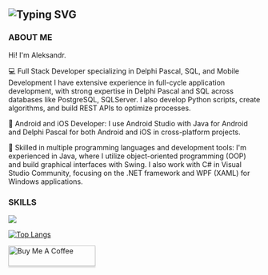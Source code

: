 ![Typing SVG](https://readme-typing-svg.demolab.com?font=Source+Code+Pro&pause=1000&color=4C566A&width=435&lines=WELCOME+TO+MY+PROFILE%2C+I'M+KLADOV)
---------------------------------------------
### ABOUT ME
<p>Hi! I'm Aleksandr.</p>
<p>💻 Full Stack Developer specializing in Delphi Pascal, SQL, and Mobile Development
I have extensive experience in full-cycle application development, with strong expertise in Delphi Pascal and SQL across databases like PostgreSQL, SQLServer. I also develop Python scripts, create algorithms, and build REST APIs to optimize processes.</p>
<p>📱 Android and iOS Developer:
I use Android Studio with Java for Android and Delphi Pascal for both Android and iOS in cross-platform projects.</p>

<p>🚀 Skilled in multiple programming languages and development tools:
I'm experienced in Java, where I utilize object-oriented programming (OOP) and build graphical interfaces with Swing. I also work with C# in Visual Studio Community, focusing on the .NET framework and WPF (XAML) for Windows applications.</p>

### SKILLS

<a href="https://skillicons.dev"><img src="https://skillicons.dev/icons?i=java,cs,py,postgres,hibernate,androidstudio,html,css,js,git"/></a>

[![Top Langs](https://github-readme-stats.vercel.app/api/top-langs/?username=kladoov&layout=compact&theme=dark)](https://github.com/kladoov/github-readme-stats)

<a href="https://www.buymeacoffee.com/kladoov" target="_blank"><img src="https://www.buymeacoffee.com/assets/img/custom_images/orange_img.png" alt="Buy Me A Coffee" style="height: 41px !important;width: 174px !important;box-shadow: 0px 3px 2px 0px rgba(190, 190, 190, 0.5) !important;-webkit-box-shadow: 0px 3px 2px 0px rgba(190, 190, 190, 0.5) !important;" ></a>
